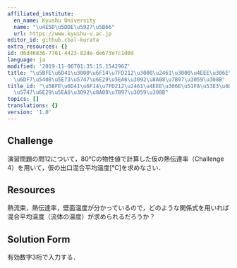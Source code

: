 ```yaml
---
affiliated_institute:
  en_name: Kyushu University
  name: "\u4E5D\u5DDE\u5927\u5B66"
  url: https://www.kyushu-u.ac.jp
editor_id: github.cbal-kurata
extra_resources: {}
id: d6d46836-7761-4423-82de-de673e7c1d0d
language: ja
modified: '2019-11-06T01:35:15.154296Z'
title: "\u5BFE\u6D41\u3000\u6F14\u7FD212\u3000\u2461\u3000\u4EEE\u306E\u51FA\u53E3\
  \u6DF7\u5408\u5E73\u5747\u6E29\u5EA6\u3092\u8A08\u7B97\u3059\u308B"
title_id: "\u5BFE\u6D41\u6F14\u7FD212\u2461\u4EEE\u306E\u51FA\u53E3\u6DF7\u5408\u5E73\
  \u5747\u6E29\u5EA6\u3092\u8A08\u7B97\u3059\u308B"
topics: []
translations: {}
version: '1.0'
---
```


## Challenge
演習問題の問12について，80℃の物性値で計算した仮の熱伝達率（Challenge 4）を用いて，仮の出口混合平均温度[℃]を求めなさい．

## Resources
熱流束，熱伝達率，壁面温度が分かっているので，どのような関係式を用いれば混合平均温度（流体の温度）が求められるだろうか？

## Solution Form
有効数字3桁で入力する．



